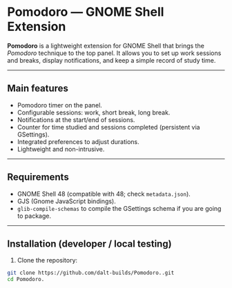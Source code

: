 # Pomodoro — GNOME Shell Extension

**Pomodoro** is a lightweight extension for GNOME Shell that brings the *Pomodoro* technique to the top panel. It allows you to set up work sessions and breaks, display notifications, and keep a simple record of study time.

---

## Main features
- Pomodoro timer on the panel.
- Configurable sessions: work, short break, long break.
- Notifications at the start/end of sessions.
- Counter for time studied and sessions completed (persistent via GSettings).
- Integrated preferences to adjust durations.
- Lightweight and non-intrusive.

---

## Requirements
- GNOME Shell 48 (compatible with 48; check `metadata.json`).
- GJS (Gnome JavaScript bindings).
- `glib-compile-schemas` to compile the GSettings schema if you are going to package.

---

## Installation (developer / local testing)

1. Clone the repository:
```bash
git clone https://github.com/dalt-builds/Pomodoro..git
cd Pomodoro.
